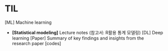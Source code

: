 # TIL
[ML] Machine learning
- **[Statistical modeling]** Lecture notes (참고서: R활용 통계 모델링) 
[DL] Deep learning
[Paper] Summary of key findings and insights from the research paper
[codes] 
